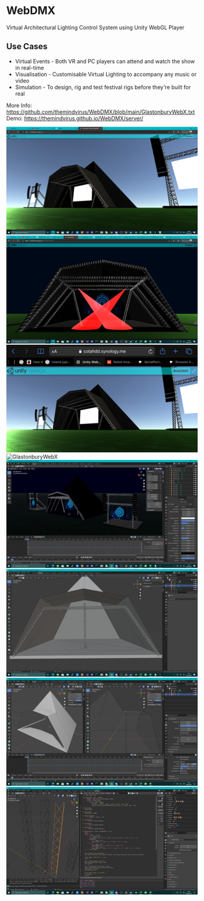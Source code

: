 # WebDMX
Virtual Architectural Lighting Control System using Unity WebGL Player

## Use Cases
 * Virtual Events - Both VR and PC players can attend and watch the show in real-time
 * Visualisation - Customisable Virtual Lighting to accompany any music or video
 * Simulation - To design, rig and test festival rigs before they're built for real

More Info: https://github.com/themindvirus/WebDMX/blob/main/GlastonburyWebX.txt \
Demo: https://themindvirus.github.io/WebDMX/server/

![GlastonburyWebX](https://github.com/themindvirus/WebDMX/blob/main/screenshots/mainstage.png)
![GlastonburyWebX](https://github.com/themindvirus/WebDMX/blob/main/screenshots/crosslight.png)
![GlastonburyWebX](https://github.com/themindvirus/WebDMX/blob/main/screenshots/unitymobile.jpg)
![GlastonburyWebX](https://github.com/themindvirus/WebDMX/blob/main/screenshots/unityplayer.jpg)
![GlastonburyWebX](https://github.com/themindvirus/WebDMX/blob/main/screenshots/blender.png)
![GlastonburyWebX](https://github.com/themindvirus/WebDMX/blob/main/screenshots/origami.png)
![GlastonburyWebX](https://github.com/themindvirus/WebDMX/blob/main/screenshots/wireframe.png)
![GlastonburyWebX](https://github.com/themindvirus/WebDMX/blob/main/screenshots/truss.png)
